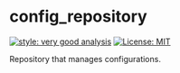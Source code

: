 # config_repository

[![style: very good analysis][very_good_analysis_badge]][very_good_analysis_link]
[![License: MIT][license_badge]][license_link]

Repository that manages configurations.

[license_badge]: https://img.shields.io/badge/license-MIT-blue.svg
[license_link]: https://opensource.org/licenses/MIT
[very_good_analysis_badge]: https://img.shields.io/badge/style-very_good_analysis-B22C89.svg
[very_good_analysis_link]: https://pub.dev/packages/very_good_analysis
